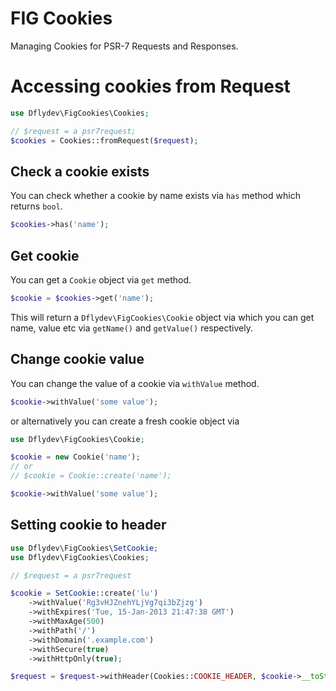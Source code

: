 FIG Cookies
===========

Managing Cookies for PSR-7 Requests and Responses.

# Accessing cookies from Request

```php
use Dflydev\FigCookies\Cookies;

// $request = a psr7request;
$cookies = Cookies::fromRequest($request);
```

## Check a cookie exists

You can check whether a cookie by name exists via `has` method which returns `bool`.

```php
$cookies->has('name');
```

## Get cookie

You can get a `Cookie` object via `get` method.

```php
$cookie = $cookies->get('name');
```

This will return a `Dflydev\FigCookies\Cookie` object via which you can get
name, value etc via `getName()` and `getValue()` respectively.

## Change cookie value

You can change the value of a cookie via `withValue` method.

```php
$cookie->withValue('some value');
```

or alternatively you can create a fresh cookie object via

```php
use Dflydev\FigCookies\Cookie;

$cookie = new Cookie('name');
// or
// $cookie = Cookie::create('name');

$cookie->withValue('some value');
```

## Setting cookie to header

```php
use Dflydev\FigCookies\SetCookie;
use Dflydev\FigCookies\Cookies;

// $request = a psr7request

$cookie = SetCookie::create('lu')
    ->withValue('Rg3vHJZnehYLjVg7qi3bZjzg')
    ->withExpires('Tue, 15-Jan-2013 21:47:38 GMT')
    ->withMaxAge(500)
    ->withPath('/')
    ->withDomain('.example.com')
    ->withSecure(true)
    ->withHttpOnly(true);

$request = $request->withHeader(Cookies::COOKIE_HEADER, $cookie->__toString());
```
